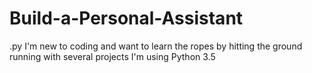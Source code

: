# Build-a-Personal-Assistant
.py
I'm new to coding and want to learn the ropes by hitting the ground running with several projects
I'm using Python 3.5
